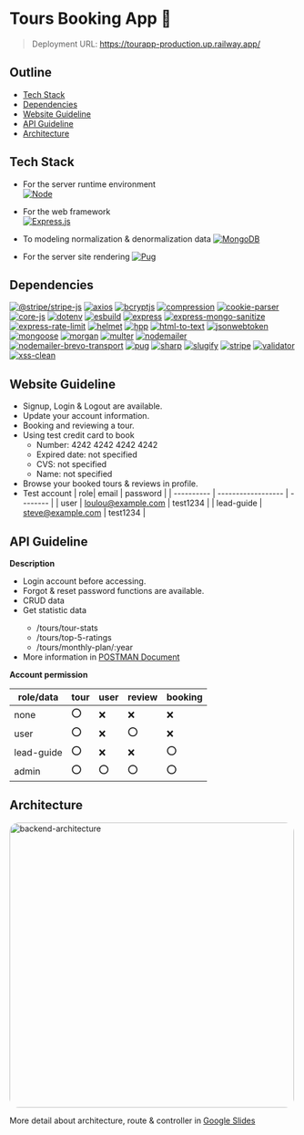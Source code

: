 # Tours Booking App 🥾

> Deployment URL: https://tourapp-production.up.railway.app/

## Outline

- [Tech Stack](#Tech-Stack)
- [Dependencies](#Dependencies)
- [Website Guideline](#Website-Guideline)
- [API Guideline](#API-Guideline)
- [Architecture](#Architecture)

## Tech Stack

- For the server runtime environment  
  [![Node](https://img.shields.io/badge/Node.js-43853D.svg?logo=node.js&logoColor=white)](https://nodejs.org/docs/latest/api/)

- For the web framework  
  [![Express.js](https://img.shields.io/badge/express.js-%23404d59.svg?style=for-the-badge&logo=express&logoColor=%2361DAFB)](https://expressjs.com/)

- To modeling normalization & denormalization data
  [![MongoDB](https://img.shields.io/badge/MongoDB-4ea94b.svg?logo=mongodb&logoColor=white)](https://www.mongodb.com/docs/)

- For the server site rendering
  [![Pug](https://img.shields.io/badge/Pug-FFF?style=for-the-badge&logo=pug&logoColor=A86454)](https://pugjs.org/api/getting-started.html)

## Dependencies

[![@stripe/stripe-js](https://img.shields.io/badge/@stripe/stripe--js-%5E4.4.0-blue)](https://stripe.com/docs/js)
[![axios](https://img.shields.io/badge/axios-%5E1.7.5-blue)](https://axios-http.com/docs/intro)
[![bcryptjs](https://img.shields.io/badge/bcryptjs-%5E2.4.3-blue)](https://github.com/dcodeIO/bcrypt.js)
[![compression](https://img.shields.io/badge/compression-%5E1.7.4-blue)](https://github.com/expressjs/compression)
[![cookie-parser](https://img.shields.io/badge/cookie--parser-%5E1.4.6-blue)](https://github.com/expressjs/cookie-parser)
[![core-js](https://img.shields.io/badge/core--js-%5E3.38.1-blue)](https://github.com/zloirock/core-js)
[![dotenv](https://img.shields.io/badge/dotenv-%5E16.4.5-blue)](https://github.com/motdotla/dotenv)
[![esbuild](https://img.shields.io/badge/esbuild-0.23.1-blue)](https://esbuild.github.io/)
[![express](https://img.shields.io/badge/express-%5E4.19.2-blue)](https://expressjs.com/)
[![express-mongo-sanitize](https://img.shields.io/badge/express--mongo--sanitize-%5E2.2.0-blue)](https://github.com/fiznool/express-mongo-sanitize)
[![express-rate-limit](https://img.shields.io/badge/express--rate--limit-%5E7.4.0-blue)](https://github.com/nfriedly/express-rate-limit)
[![helmet](https://img.shields.io/badge/helmet-%5E3.16.0-blue)](https://helmetjs.github.io/)
[![hpp](https://img.shields.io/badge/hpp-%5E0.2.3-blue)](https://github.com/analog-nico/hpp)
[![html-to-text](https://img.shields.io/badge/html--to--text-%5E9.0.5-blue)](https://github.com/html-to-text/node-html-to-text)
[![jsonwebtoken](https://img.shields.io/badge/jsonwebtoken-%5E9.0.2-blue)](https://github.com/auth0/node-jsonwebtoken)
[![mongoose](https://img.shields.io/badge/mongoose-%5E8.0.0-blue)](https://mongoosejs.com/)
[![morgan](https://img.shields.io/badge/morgan-%5E1.10.0-blue)](https://github.com/expressjs/morgan)
[![multer](https://img.shields.io/badge/multer-%5E1.4.5--lts.1-blue)](https://github.com/expressjs/multer)
[![nodemailer](https://img.shields.io/badge/nodemailer-%5E6.9.14-blue)](https://nodemailer.com/about/)
[![nodemailer-brevo-transport](https://img.shields.io/badge/nodemailer--brevo--transport-%5E2.1.0-blue)](https://github.com/leoditomi/nodemailer-brevo-transport)
[![pug](https://img.shields.io/badge/pug-%5E3.0.3-blue)](https://pugjs.org/api/getting-started.html)
[![sharp](https://img.shields.io/badge/sharp-%5E0.32.6-blue)](https://sharp.pixelplumbing.com/)
[![slugify](https://img.shields.io/badge/slugify-%5E1.6.6-blue)](https://github.com/simov/slugify)
[![stripe](https://img.shields.io/badge/stripe-%5E16.10.0-blue)](https://stripe.com/docs/api)
[![validator](https://img.shields.io/badge/validator-%5E13.12.0-blue)](https://github.com/validatorjs/validator.js)
[![xss-clean](https://img.shields.io/badge/xss--clean-%5E0.1.4-blue)](https://github.com/jsonmaur/xss-clean)

## Website Guideline

- Signup, Login & Logout are available.
- Update your account information.
- Booking and reviewing a tour.
- Using test credit card to book
  - Number: 4242 4242 4242 4242
  - Expired date: not specified
  - CVS: not specified
  - Name: not specified
- Browse your booked tours & reviews in profile.
- Test account
  | role| email | password |
  | ---------- | ------------------ | -------- |
  | user | loulou@example.com | test1234 |
  | lead-guide | steve@example.com | test1234 |

## API Guideline

**Description**

<ul>
  <li>Login account before accessing.</li>
  <li>Forgot & reset password functions are available.</li>
  <li>CRUD data</li>
  <li>Get statistic data</li>
  <ul>
    <li>/tours/tour-stats</li>
    <li>/tours/top-5-ratings</li>
    <li>/tours/monthly-plan/:year</li>
  </ul>
  <li>More information in <a href="https://documenter.getpostman.com/view/36501836/2sA3s4jq31">POSTMAN Document</a></li>
</ul>

**Account permission**

| role/data  | tour | user | review | booking |
| ---------- | ---- | ---- | ------ | ------- |
| none       | ⭕   | ❌   | ❌     | ❌      |
| user       | ⭕   | ❌   | ⭕     | ❌      |
| lead-guide | ⭕   | ❌   | ❌     | ⭕      |
| admin      | ⭕   | ⭕   | ⭕     | ⭕      |

## Architecture

<img src="https://i.imgur.com/0yhmQE0.jpeg" alt="backend-architecture" style="width:500px; border-radius:1rem"/>

More detail about architecture, route & controller in [Google Slides](https://docs.google.com/presentation/d/1vbWrbmMSBvz7IPGzZsJV-0RqM1A33D0N/edit?usp=sharing&ouid=106614175441136000865&rtpof=true&sd=true)
